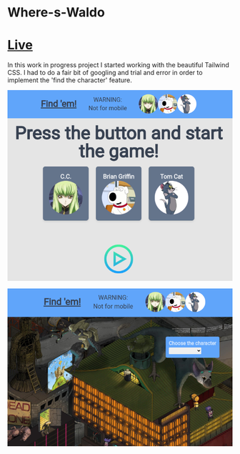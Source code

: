 # Where-s-Waldo

# [Live](https://where-s-waldo.vercel.app/game)

In this work in progress project I started working with the beautiful Tailwind CSS.
I had to do a fair bit of googling and trial and error in order to implement the 'find the character' feature.

![Home](public/WaldoHome.png)

![Game](public/WaldoGame.png)